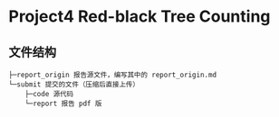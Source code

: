 # Project4 Red-black Tree Counting

## 文件结构

```shell
├─report_origin 报告源文件，编写其中的 report_origin.md
└─submit 提交的文件（压缩后直接上传）
    ├─code 源代码
    └─report 报告 pdf 版
```